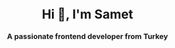 <h1 align="center">Hi 👋, I'm Samet</h1>
<h3 align="center">A passionate frontend developer from Turkey</h3>
